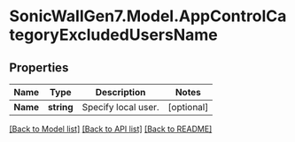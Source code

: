 # SonicWallGen7.Model.AppControlCategoryExcludedUsersName

## Properties

Name | Type | Description | Notes
------------ | ------------- | ------------- | -------------
**Name** | **string** | Specify local user. | [optional] 

[[Back to Model list]](../README.md#documentation-for-models) [[Back to API list]](../README.md#documentation-for-api-endpoints) [[Back to README]](../README.md)

